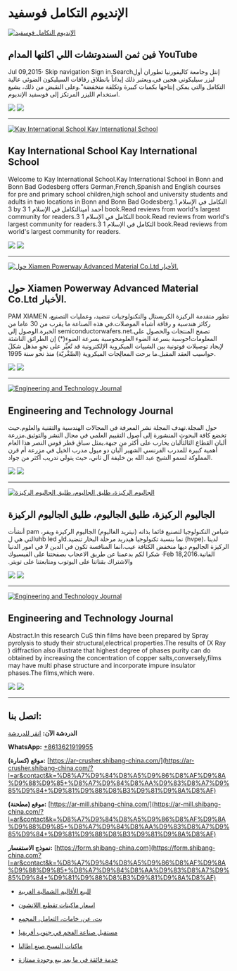 # الإنديوم التكامل فوسفيد

<a href="https://swt.shibang-china.com/?l=ar&img&k=%D8%A7%D9%84%D8%A5%D9%86%D8%AF%D9%8A%D9%88%D9%85+%D8%A7%D9%84%D8%AA%D9%83%D8%A7%D9%85%D9%84+%D9%81%D9%88%D8%B3%D9%81%D9%8A%D8%AF" target="_blank">![الإنديوم التكامل فوسفيد](http://static.shibang-china.com/all-800x300/916.jpg)</a>

## ‫فين ثمن السندوتشات اللي اكلتها المدام‬‎ YouTube
Jul 09,2015· Skip navigation Sign in.Searchإنتل وجامعة كاليفورنيا تطوران أول ليزر سيليكوني هجين في.ويعتبر ذلك إيذاناً بانطلاق رقاقات السيليكون الضوئي عالية التكامل والتي يمكن إنتاجها بكميات كبيرة وتكلفة منخفضة".وعلى النقيض من ذلك، يشيع استخدام الليزر المرتكز إلى فوسفيد الإنديوم.


<a href="https://whatsapp.shibangsoft.com/WhatsApp.php" target="_blank" title="WhatsApp">![](http://static.shibang-china.com/icon/whatsapp.png)</a> <a href="https://swt.shibang-china.com/?l=ar&icon&k=%D8%A7%D9%84%D8%A5%D9%86%D8%AF%D9%8A%D9%88%D9%85+%D8%A7%D9%84%D8%AA%D9%83%D8%A7%D9%85%D9%84+%D9%81%D9%88%D8%B3%D9%81%D9%8A%D8%AF" target="_blank">![](http://static.shibang-china.com/icon/chat-ar.png)</a>

---

<a href="https://swt.shibang-china.com/?l=ar&img&k=%D8%A7%D9%84%D8%A5%D9%86%D8%AF%D9%8A%D9%88%D9%85+%D8%A7%D9%84%D8%AA%D9%83%D8%A7%D9%85%D9%84+%D9%81%D9%88%D8%B3%D9%81%D9%8A%D8%AF" target="_blank">![Kay International School Kay International School](http://static.shibang-china.com/all-800x300/357.jpg)</a>

## Kay International School Kay International School
Welcome to Kay International School.Kay International School in Bonn and Bonn Bad Godesberg offers German,French,Spanish and English courses for pre and primary school children,high school and university students and adults in two locations in Bonn and Bonn Bad Godesberg.التكامل في الإسلام 1 3 by أحمد أمينالتكامل في الإسلام 1 3 book.Read reviews from world's largest community for readers.التكامل في الإسلام 1 3 book.Read reviews from world's largest community for readers.التكامل في الإسلام 1 3 book.Read reviews from world's largest community for readers.


<a href="https://whatsapp.shibangsoft.com/WhatsApp.php" target="_blank" title="WhatsApp">![](http://static.shibang-china.com/icon/whatsapp.png)</a> <a href="https://swt.shibang-china.com/?l=ar&icon&k=%D8%A7%D9%84%D8%A5%D9%86%D8%AF%D9%8A%D9%88%D9%85+%D8%A7%D9%84%D8%AA%D9%83%D8%A7%D9%85%D9%84+%D9%81%D9%88%D8%B3%D9%81%D9%8A%D8%AF" target="_blank">![](http://static.shibang-china.com/icon/chat-ar.png)</a>

---

<a href="https://swt.shibang-china.com/?l=ar&img&k=%D8%A7%D9%84%D8%A5%D9%86%D8%AF%D9%8A%D9%88%D9%85+%D8%A7%D9%84%D8%AA%D9%83%D8%A7%D9%85%D9%84+%D9%81%D9%88%D8%B3%D9%81%D9%8A%D8%AF" target="_blank">![حول Xiamen Powerway Advanced Material Co.Ltd الأخبار.](http://static.shibang-china.com/all-800x300/126.jpg)</a>

## حول Xiamen Powerway Advanced Material Co.Ltd الأخبار.
PAM XIAMEN تطور متقدمة الركيزة الكريستال والتكنولوجيات تنضيد، وعمليات التصنيع، ركائز هندسية و رقاقة أشباه الموصلات.في هذه الصناعة ما يقرب من 30 عاما من الخبرة.الوصول إلى semiconductorwafers.net.تصفح المنتجات والحصول على المعلومات!حوسبة بسرعة الضوء العلومحوسبة بسرعة الضوء(*) إن الطرائق الناشئة لإيجاد توصيلات فوتونية بين الشيپات الميكروية الإلكترونية قد تُغيِّر على نحوٍ مذهل شكلَ حواسيب العقد المقبل.ما برحت المعالِجات الميكروية (الصِّغْريّة) منذ نحو سنة 1995.


<a href="https://whatsapp.shibangsoft.com/WhatsApp.php" target="_blank" title="WhatsApp">![](http://static.shibang-china.com/icon/whatsapp.png)</a> <a href="https://swt.shibang-china.com/?l=ar&icon&k=%D8%A7%D9%84%D8%A5%D9%86%D8%AF%D9%8A%D9%88%D9%85+%D8%A7%D9%84%D8%AA%D9%83%D8%A7%D9%85%D9%84+%D9%81%D9%88%D8%B3%D9%81%D9%8A%D8%AF" target="_blank">![](http://static.shibang-china.com/icon/chat-ar.png)</a>

---

<a href="https://swt.shibang-china.com/?l=ar&img&k=%D8%A7%D9%84%D8%A5%D9%86%D8%AF%D9%8A%D9%88%D9%85+%D8%A7%D9%84%D8%AA%D9%83%D8%A7%D9%85%D9%84+%D9%81%D9%88%D8%B3%D9%81%D9%8A%D8%AF" target="_blank">![Engineering and Technology Journal](http://static.shibang-china.com/all-800x300/935.jpg)</a>

## Engineering and Technology Journal
حول المجلة.تهدف المجلة نشر المعرفة في المجالات الهندسية والتقنية والعلوم.حيث تخضع كافة البحوث المنشورة إلى أصول التقييم العلمي في مجال النشر والتوثيق.مزرعة ألبان القطاع الثالثألبان يحارب على أكثر من جبهة.يمثل سباق قطر قوس النصر هذا العام أهمية كبيرة للمدرب الفرنسي الشهير ألبان دو ميول مدرب الخيل في مزرعة أم قرن المملوكة لسمو الشيخ عبد الله بن خليفة آل ثاني، حيث يتولى تدريب أكثر من جواد.


<a href="https://whatsapp.shibangsoft.com/WhatsApp.php" target="_blank" title="WhatsApp">![](http://static.shibang-china.com/icon/whatsapp.png)</a> <a href="https://swt.shibang-china.com/?l=ar&icon&k=%D8%A7%D9%84%D8%A5%D9%86%D8%AF%D9%8A%D9%88%D9%85+%D8%A7%D9%84%D8%AA%D9%83%D8%A7%D9%85%D9%84+%D9%81%D9%88%D8%B3%D9%81%D9%8A%D8%AF" target="_blank">![](http://static.shibang-china.com/icon/chat-ar.png)</a>

---

<a href="https://swt.shibang-china.com/?l=ar&img&k=%D8%A7%D9%84%D8%A5%D9%86%D8%AF%D9%8A%D9%88%D9%85+%D8%A7%D9%84%D8%AA%D9%83%D8%A7%D9%85%D9%84+%D9%81%D9%88%D8%B3%D9%81%D9%8A%D8%AF" target="_blank">![الجاليوم الركيزة، طليق الجاليوم، طليق الجاليوم الركيزة](http://static.shibang-china.com/all-800x300/881.jpg)</a>

## الجاليوم الركيزة، طليق الجاليوم، طليق الجاليوم الركيزة
أنشأت pam شيامن التكنولوجيا لتصنيع قائما بذاته (نيتريد الغاليوم) الجاليوم الركيزة ويفر، التي هي لuhb led وld.نما بنسبة تكنولوجيا هيدريد مرحلة البخار تنضيد (hvpe)، لدينا الركيزة الجاليوم ديها منخفض الكثافة عيب.‫انما المنافسة تكون في الدين لا في امور الدنيا الفانية.Feb 18,2016· شكرا لكم بدعمنا عن طريق الاعجاب بصفحتنا على الفيسبوك والاشتراك بقناتنا على اليوتوب ومتابعتنا على تويتر.


<a href="https://whatsapp.shibangsoft.com/WhatsApp.php" target="_blank" title="WhatsApp">![](http://static.shibang-china.com/icon/whatsapp.png)</a> <a href="https://swt.shibang-china.com/?l=ar&icon&k=%D8%A7%D9%84%D8%A5%D9%86%D8%AF%D9%8A%D9%88%D9%85+%D8%A7%D9%84%D8%AA%D9%83%D8%A7%D9%85%D9%84+%D9%81%D9%88%D8%B3%D9%81%D9%8A%D8%AF" target="_blank">![](http://static.shibang-china.com/icon/chat-ar.png)</a>

---

<a href="https://swt.shibang-china.com/?l=ar&img&k=%D8%A7%D9%84%D8%A5%D9%86%D8%AF%D9%8A%D9%88%D9%85+%D8%A7%D9%84%D8%AA%D9%83%D8%A7%D9%85%D9%84+%D9%81%D9%88%D8%B3%D9%81%D9%8A%D8%AF" target="_blank">![Engineering and Technology Journal](http://static.shibang-china.com/all-800x300/401.jpg)</a>

## Engineering and Technology Journal
Abstract.In this research CuS thin films have been prepared by Spray pyrolysis to study their structural,electrical properties.The results of (X Ray ) diffraction also illustrate that highest degree of phases purity can do obtained by increasing the concentration of copper salts,conversely,films may have multi phase structure and incorporate impure insulator phases.The films,which were.

<a href="https://whatsapp.shibangsoft.com/WhatsApp.php" target="_blank" title="WhatsApp">![](http://static.shibang-china.com/icon/whatsapp.png)</a> <a href="https://swt.shibang-china.com/?l=ar&icon&k=%D8%A7%D9%84%D8%A5%D9%86%D8%AF%D9%8A%D9%88%D9%85+%D8%A7%D9%84%D8%AA%D9%83%D8%A7%D9%85%D9%84+%D9%81%D9%88%D8%B3%D9%81%D9%8A%D8%AF" target="_blank">![](http://static.shibang-china.com/icon/chat-ar.png)</a>

---
## اتصل بنا:

**الدردشة الآن:** [انقر للدردشة](https://swt.shibang-china.com?l=ar&contact&k=%D8%A7%D9%84%D8%A5%D9%86%D8%AF%D9%8A%D9%88%D9%85+%D8%A7%D9%84%D8%AA%D9%83%D8%A7%D9%85%D9%84+%D9%81%D9%88%D8%B3%D9%81%D9%8A%D8%AF)

**WhatsApp:**  [+8613621919955](https://whatsapp.shibangsoft.com/WhatsApp.php)

**موقع (كسارة):** [https://ar-crusher.shibang-china.com/](https://ar-crusher.shibang-china.com/?l=ar&contact&k=%D8%A7%D9%84%D8%A5%D9%86%D8%AF%D9%8A%D9%88%D9%85+%D8%A7%D9%84%D8%AA%D9%83%D8%A7%D9%85%D9%84+%D9%81%D9%88%D8%B3%D9%81%D9%8A%D8%AF)

**موقع (مطحنة):** [https://ar-mill.shibang-china.com/](https://ar-mill.shibang-china.com/?l=ar&contact&k=%D8%A7%D9%84%D8%A5%D9%86%D8%AF%D9%8A%D9%88%D9%85+%D8%A7%D9%84%D8%AA%D9%83%D8%A7%D9%85%D9%84+%D9%81%D9%88%D8%B3%D9%81%D9%8A%D8%AF)

**نموذج الاستفسار:** [https://form.shibang-china.com](https://form.shibang-china.com?l=ar&contact&k=%D8%A7%D9%84%D8%A5%D9%86%D8%AF%D9%8A%D9%88%D9%85+%D8%A7%D9%84%D8%AA%D9%83%D8%A7%D9%85%D9%84+%D9%81%D9%88%D8%B3%D9%81%D9%8A%D8%AF)

* [للبيع الأقاليم الشمالية الغربية](../8/%D9%84%D9%84%D8%A8%D9%8A%D8%B9%20%D8%A7%D9%84%D8%A3%D9%82%D8%A7%D9%84%D9%8A%D9%85%20%D8%A7%D9%84%D8%B4%D9%85%D8%A7%D9%84%D9%8A%D8%A9%20%D8%A7%D9%84%D8%BA%D8%B1%D8%A8%D9%8A%D8%A9.md)

* [اسعار ماكينات تقطيع اللانشون](../6/%D8%A7%D8%B3%D8%B9%D8%A7%D8%B1%20%D9%85%D8%A7%D9%83%D9%8A%D9%86%D8%A7%D8%AA%20%D8%AA%D9%82%D8%B7%D9%8A%D8%B9%20%D8%A7%D9%84%D9%84%D8%A7%D9%86%D8%B4%D9%88%D9%86.md)

* [بت، عن، خامات، التعامل، المجمع](../9/%D8%A8%D8%AA%D8%8C%20%D8%B9%D9%86%D8%8C%20%D8%AE%D8%A7%D9%85%D8%A7%D8%AA%D8%8C%20%D8%A7%D9%84%D8%AA%D8%B9%D8%A7%D9%85%D9%84%D8%8C%20%D8%A7%D9%84%D9%85%D8%AC%D9%85%D8%B9.md)

* [مستقبل صناعة الفحم في جنوب أفريقيا](../10/%D9%85%D8%B3%D8%AA%D9%82%D8%A8%D9%84%20%D8%B5%D9%86%D8%A7%D8%B9%D8%A9%20%D8%A7%D9%84%D9%81%D8%AD%D9%85%20%D9%81%D9%8A%20%D8%AC%D9%86%D9%88%D8%A8%20%D8%A3%D9%81%D8%B1%D9%8A%D9%82%D9%8A%D8%A7.md)

* [ماكنات النسىج صنع اطالىا](../7/%D9%85%D8%A7%D9%83%D9%86%D8%A7%D8%AA%20%D8%A7%D9%84%D9%86%D8%B3%D9%89%D8%AC%20%D8%B5%D9%86%D8%B9%20%D8%A7%D8%B7%D8%A7%D9%84%D9%89%D8%A7.md)

* [خدمة فائقة في ما بعد بيع وجودة ممتازة](../7/%D8%AE%D8%AF%D9%85%D8%A9%20%D9%81%D8%A7%D8%A6%D9%82%D8%A9%20%D9%81%D9%8A%20%D9%85%D8%A7%20%D8%A8%D8%B9%D8%AF%20%D8%A8%D9%8A%D8%B9%20%D9%88%D8%AC%D9%88%D8%AF%D8%A9%20%D9%85%D9%85%D8%AA%D8%A7%D8%B2%D8%A9.md)